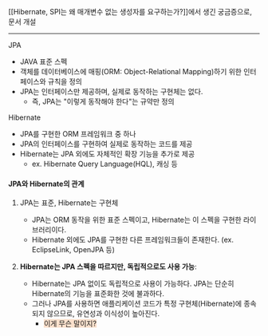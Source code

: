 [[Hibernate, SPI는 왜 매개변수 없는 생성자를 요구하는가?]]에서 생긴 궁금증으로, 문서 개설

---

JPA
* JAVA 표준 스펙
* 객체를 데이터베이스에 매핑(ORM: Object-Relational Mapping)하기 위한 인터페이스와 규칙을 정의
* JPA는 인터페이스만 제공하며, 실제로 동작하는 구현체는 없다.
	* 즉, JPA는 "이렇게 동작해야 한다"는 규약만 정의


Hibernate
* JPA를 구현한 ORM 프레임워크 중 하나
* JPA의 인터페이스를 구현하여 실제로 동작하는 코드를 제공
* Hibernate는 JPA 외에도 자체적인 확장 기능을 추가로 제공
	* ex. Hibernate Query Language(HQL), 캐싱 등


#### JPA와 Hibernate의 관계
1. JPA는 표준, Hibernate는 구현체
    - JPA는 ORM 동작을 위한 표준 스펙이고, Hibernate는 이 스펙을 구현한 라이브러리이다.
    - Hibernate 외에도 JPA를 구현한 다른 프레임워크들이 존재한다. (ex. EclipseLink, OpenJPA 등)
    
1. **Hibernate는 JPA 스펙을 따르지만, 독립적으로도 사용 가능**:
    - Hibernate는 JPA 없이도 독립적으로 사용이 가능하다. JPA는 단순히 Hibernate의 기능을 표준화한 것에 불과하다.
    - 그러나 JPA를 사용하면 애플리케이션 코드가 특정 구현체(Hibernate)에 종속되지 않으므로, 유연성과 이식성이 높아진다.
	    - <span style="background:rgba(240, 107, 5, 0.2)">이게 무슨 말이지?</span>